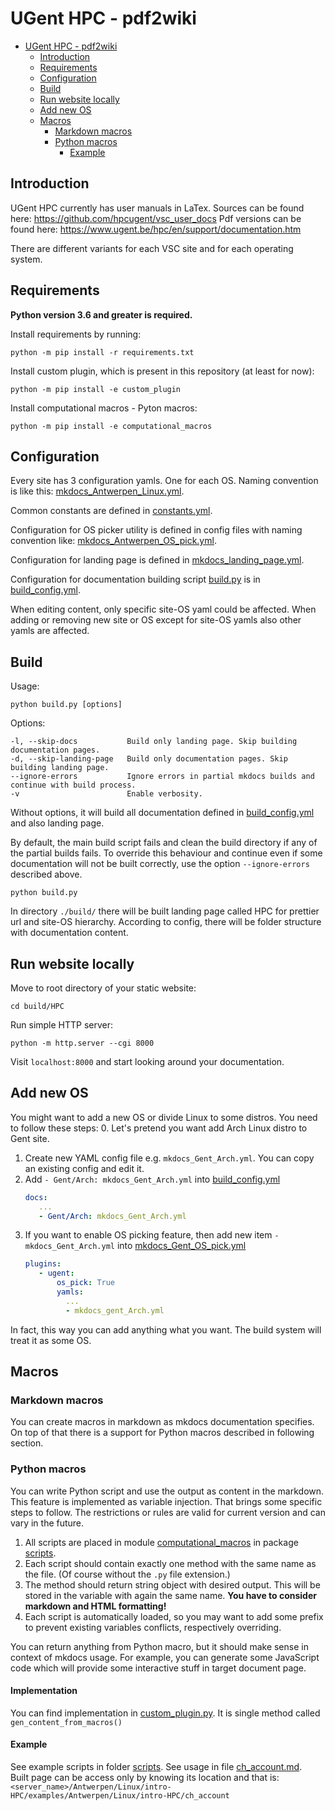 # UGent HPC - pdf2wiki
<!-- TOC -->
* [UGent HPC - pdf2wiki](#ugent-hpc---pdf2wiki)
  * [Introduction](#introduction)
  * [Requirements](#requirements)
  * [Configuration](#configuration)
  * [Build](#build)
  * [Run website locally](#run-website-locally)
  * [Add new OS](#add-new-os)
  * [Macros](#macros)
    * [Markdown macros](#markdown-macros)
    * [Python macros](#python-macros)
      * [Example](#example)
<!-- TOC -->

## Introduction

UGent HPC currently has user manuals in LaTex. Sources can be found here: https://github.com/hpcugent/vsc_user_docs
Pdf versions can be found here: https://www.ugent.be/hpc/en/support/documentation.htm

There are different variants for each VSC site and for each operating system.

## Requirements

**Python version 3.6 and greater is required.**

Install requirements by running:

```shell
python -m pip install -r requirements.txt
```

Install custom plugin, which is present in this repository (at least for now):

```shell
python -m pip install -e custom_plugin
```

Install computational macros - Pyton macros:
```shell
python -m pip install -e computational_macros
```


## Configuration

Every site has 3 configuration yamls. One for each OS. Naming convention is like this:
[mkdocs_Antwerpen_Linux.yml](mkdocs_Antwerpen_Linux.yml).

Common constants are defined in [constants.yml](constants.yml).

Configuration for OS picker utility is defined in config files with naming convention
like: [mkdocs_Antwerpen_OS_pick.yml](mkdocs_Antwerpen_OS_pick.yml).

Configuration for landing page is defined in [mkdocs_landing_page.yml](mkdocs_landing_page.yml).

Configuration for documentation building script [build.py](build.py) is in [build_config.yml](build_config.yml).

When editing content, only specific site-OS yaml could be affected.
When adding or removing new site or OS except for site-OS yamls also other yamls are affected.

## Build

Usage:

```shell
python build.py [options]
```

Options:

```text
-l, --skip-docs           Build only landing page. Skip building documentation pages. 
-d, --skip-landing-page   Build only documentation pages. Skip building landing page.
--ignore-errors           Ignore errors in partial mkdocs builds and continue with build process.
-v                        Enable verbosity.
```

Without options, it will build all documentation defined in [build_config.yml](build_config.yml) and also landing page.

By default, the main build script fails and clean the build directory if any of the partial builds fails.
To override this behaviour and continue even if some documentation will not be built correctly, use the
option `--ignore-errors` described above.

```shell
python build.py
```

In directory `./build/` there will be built landing page called HPC for prettier url and site-OS hierarchy.
According to config, there will be folder structure with documentation content.

## Run website locally

Move to root directory of your static website:

```shell
cd build/HPC
```

Run simple HTTP server:

```shell
python -m http.server --cgi 8000
```

Visit `localhost:8000` and start looking around your documentation.

## Add new OS
You might want to add a new OS or divide Linux to some distros. You need to follow these steps:
0. Let's pretend you want add Arch Linux distro to Gent site.
1. Create new YAML config file e.g. `mkdocs_Gent_Arch.yml`. You can copy an existing config and edit it.
2. Add `- Gent/Arch: mkdocs_Gent_Arch.yml` into [build_config.yml](build_config.yml)
      ```yaml
      docs:
         ...
         - Gent/Arch: mkdocs_Gent_Arch.yml
      ```
3. If you want to enable OS picking feature, then add new item `- mkdocs_Gent_Arch.yml` into [mkdocs_Gent_OS_pick.yml](mkdocs_Gent_OS_pick.yml)
      ```yaml
      plugins:
         - ugent:
             os_pick: True
             yamls:
               ...
               - mkdocs_gent_Arch.yml
      ```
In fact, this way you can add anything what you want. The build system will treat it as some OS.

## Macros
### Markdown macros
You can create macros in markdown as mkdocs documentation specifies.
On top of that there is a support for Python macros described in following section.

### Python macros
You can write Python script and use the output as content in the markdown.
This feature is implemented as variable injection. That brings some specific steps to follow.
The restrictions or rules are valid for current version and can vary in the future.
1. All scripts are placed in module [computational_macros](computational_macros) in package [scripts](computational_macros%2Fscripts).
2. Each script should contain exactly one method with the same name as the file. (Of course 
   without the `.py` file extension.)
3. The method should return string object with desired output. This will be stored in the variable 
   with again the same name. **You have to consider markdown and HTML formatting!**
4. Each script is automatically loaded, so you may want to add some prefix to prevent 
   existing variables conflicts, respectively overriding.

You can return anything from Python macro, but it should make sense in context of mkdocs usage.
For example, you can generate some JavaScript code which will provide some interactive stuff in 
target document page.

#### Implementation
You can find implementation in [custom_plugin.py](custom_plugin%2Fcustom_plugin.py).
It is single method called `gen_content_from_macros()`

#### Example
See example scripts in folder [scripts](computational_macros%2Fscripts).
See usage in file [ch_account.md](docs%2Fintro-HPC%2Fexamples%2FAntwerpen%2FLinux%2Fintro-HPC%2Fch_account.md).<br>
Built page can be access only by knowing its location and that is: `<server_name>/Antwerpen/Linux/intro-HPC/examples/Antwerpen/Linux/intro-HPC/ch_account`

